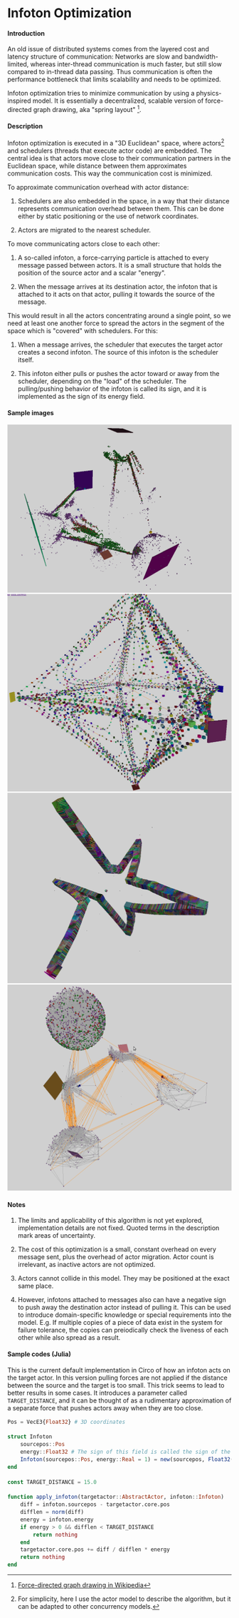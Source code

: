 # Infoton Optimization

#### Introduction

An old issue of distributed systems comes from the layered cost and latency structure of communication: Networks are slow and bandwidth-limited, whereas inter-thread communication is much faster, but still slow compared to in-thread data passing. Thus communication is often the performance bottleneck that limits scalability and needs to be optimized.

Infoton optimization tries to minimize communication by using a physics-inspired model. It is essentially a decentralized, scalable version of force-directed graph drawing, aka "spring layout" [^1].

#### Description

Infoton optimization is executed in a "3D Euclidean" space, where actors[^2] and schedulers (threads that execute actor code) are embedded. The central idea is that actors move close to their communication partners in the Euclidean space, while distance between them approximates communication costs. This way the communication cost is minimized.

To approximate communication overhead with actor distance:

1. Schedulers are also embedded in the space, in a way that their distance represents communication overhead between them. This can be done either by static positioning or the use of network coordinates.

2. Actors are migrated to the nearest scheduler.

To move communicating actors close to each other:

1. A so-called infoton, a force-carrying particle is attached to every message passed between actors. It is a small structure that holds the position of the source actor and a scalar "energy".

2. When the message arrives at its destination actor, the infoton that is attached to it acts on that actor, pulling it towards the source of the message.

This would result in all the actors concentrating around a single point, so we need at least one another force to spread the actors in the segment of the space which is "covered" with schedulers. For this:

1. When a message arrives, the scheduler that executes the target actor creates a second infoton. The source of this infoton is the scheduler itself.

2. This infoton either pulls or pushes the actor toward or away from the scheduler, depending on the "load" of the scheduler. The pulling/pushing behavior of the infoton is called its sign, and it is implemented as the sign of its energy field.

#### Sample images

![](assets/infoton/sample1.png)
![](assets/infoton/sample2.png)
![](assets/infoton/sample3.png)
![](assets/infoton/sample4.png)

#### Notes

1. The limits and applicability of this algorithm is not yet explored, implementation details are not fixed. Quoted terms in the description mark areas of uncertainty.

2. The cost of this optimization is a small, constant overhead on every message sent, plus the overhead of actor migration. Actor count is irrelevant, as inactive actors are not optimized.

3. Actors cannot collide in this model. They may be positioned at the exact same place.

4. However, infotons attached to messages also can have a negative sign to push away the destination actor instead of pulling it. This can be used to introduce domain-specific knowledge or special requirements into the model. E.g. If multiple copies of a piece of data exist in the system for failure tolerance,  the copies can preiodically check the liveness of each other while also spread as a result.

#### Sample codes (Julia)

This is the current default implementation in Circo of how an infoton acts on the target actor. In this version pulling forces are not applied if the distance between the source and the target is too small. This trick seems to lead to better results in some cases. It introduces a parameter called `TARGET_DISTANCE`, and it can be thought of as a rudimentary approximation of a separate force that pushes actors away when they are too close.

```julia
Pos = VecE3{Float32} # 3D coordinates

struct Infoton
    sourcepos::Pos
    energy::Float32 # The sign of this field is called the sign of the Infoton
    Infoton(sourcepos::Pos, energy::Real = 1) = new(sourcepos, Float32(energy))
end

const TARGET_DISTANCE = 15.0

function apply_infoton(targetactor::AbstractActor, infoton::Infoton)
    diff = infoton.sourcepos - targetactor.core.pos
    difflen = norm(diff)
    energy = infoton.energy
    if energy > 0 && difflen < TARGET_DISTANCE
        return nothing
    end
    targetactor.core.pos += diff / difflen * energy
    return nothing
end
```



[^2]: For simplicity, here I use the actor model to describe the algorithm, but it can be adapted to other concurrency models.

[^1]: [Force-directed graph drawing in Wikipedia](https://en.wikipedia.org/wiki/Force-directed_graph_drawing)